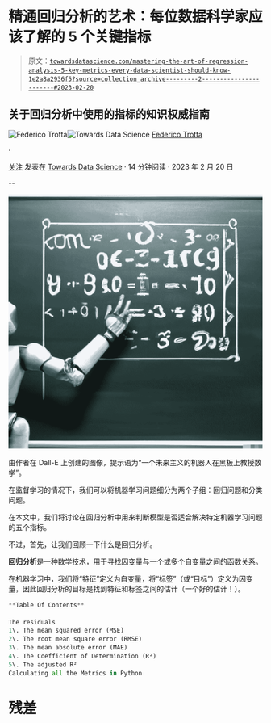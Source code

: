# 精通回归分析的艺术：每位数据科学家应该了解的 5 个关键指标

> 原文：[`towardsdatascience.com/mastering-the-art-of-regression-analysis-5-key-metrics-every-data-scientist-should-know-1e2a8a2936f5?source=collection_archive---------2-----------------------#2023-02-20`](https://towardsdatascience.com/mastering-the-art-of-regression-analysis-5-key-metrics-every-data-scientist-should-know-1e2a8a2936f5?source=collection_archive---------2-----------------------#2023-02-20)

## 关于回归分析中使用的指标的知识权威指南

[](https://federicotrotta.medium.com/?source=post_page-----1e2a8a2936f5--------------------------------)![Federico Trotta](https://federicotrotta.medium.com/?source=post_page-----1e2a8a2936f5--------------------------------)[](https://towardsdatascience.com/?source=post_page-----1e2a8a2936f5--------------------------------)![Towards Data Science](https://towardsdatascience.com/?source=post_page-----1e2a8a2936f5--------------------------------) [Federico Trotta](https://federicotrotta.medium.com/?source=post_page-----1e2a8a2936f5--------------------------------)

·

[关注](https://medium.com/m/signin?actionUrl=https%3A%2F%2Fmedium.com%2F_%2Fsubscribe%2Fuser%2F654cd4bbe899&operation=register&redirect=https%3A%2F%2Ftowardsdatascience.com%2Fmastering-the-art-of-regression-analysis-5-key-metrics-every-data-scientist-should-know-1e2a8a2936f5&user=Federico+Trotta&userId=654cd4bbe899&source=post_page-654cd4bbe899----1e2a8a2936f5---------------------post_header-----------) 发表在 [Towards Data Science](https://towardsdatascience.com/?source=post_page-----1e2a8a2936f5--------------------------------) · 14 分钟阅读 · 2023 年 2 月 20 日

--

[](https://medium.com/m/signin?actionUrl=https%3A%2F%2Fmedium.com%2F_%2Fbookmark%2Fp%2F1e2a8a2936f5&operation=register&redirect=https%3A%2F%2Ftowardsdatascience.com%2Fmastering-the-art-of-regression-analysis-5-key-metrics-every-data-scientist-should-know-1e2a8a2936f5&source=-----1e2a8a2936f5---------------------bookmark_footer-----------)![](img/32e89ae41525384c0ef802641c329339.png)

由作者在 Dall-E 上创建的图像，提示语为“一个未来主义的机器人在黑板上教授数学”。

在监督学习的情况下，我们可以将机器学习问题细分为两个子组：回归问题和分类问题。

在本文中，我们将讨论在回归分析中用来判断模型是否适合解决特定机器学习问题的五个指标。

不过，首先，让我们回顾一下什么是回归分析。

**回归分析**是一种数学技术，用于寻找因变量与一个或多个自变量之间的函数关系。

在机器学习中，我们将“特征”定义为自变量，将“标签”（或“目标”）定义为因变量，因此回归分析的目标是找到特征和标签之间的估计（一个好的估计！）。

```py
**Table Of Contents**

The residuals
1\. The mean squared error (MSE)
2\. The root mean square error (RMSE)
3\. The mean absolute error (MAE)
4\. The Coefficient of Determination (R²)
5\. The adjusted R²
Calculating all the Metrics in Python
```

# 残差
